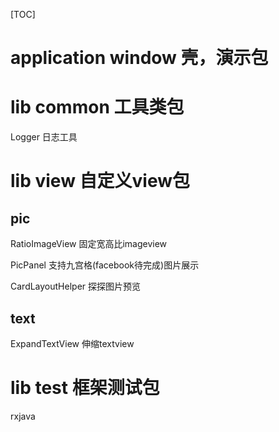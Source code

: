 [TOC]
# application window 壳，演示包

# lib common 工具类包

Logger 日志工具

# lib view 自定义view包

## pic

RatioImageView 固定宽高比imageview

PicPanel 支持九宫格(facebook待完成)图片展示

CardLayoutHelper 探探图片预览

## text

ExpandTextView 伸缩textview

# lib test 框架测试包

rxjava


